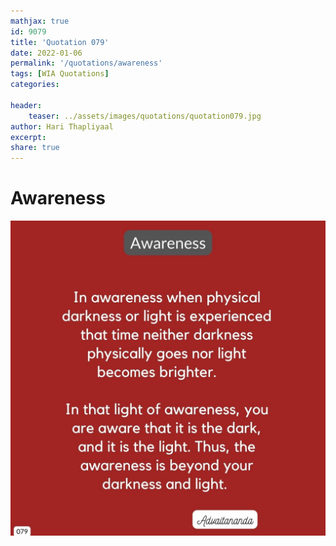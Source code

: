```yaml
---
mathjax: true
id: 9079
title: 'Quotation 079'
date: 2022-01-06
permalink: '/quotations/awareness'
tags: [WIA Quotations] 
categories: 

header:
    teaser: ../assets/images/quotations/quotation079.jpg
author: Hari Thapliyaal 
excerpt:
share: true 
---
```


# Awareness

![Awareness](../assets/images/quotations/quotation079.jpg)
